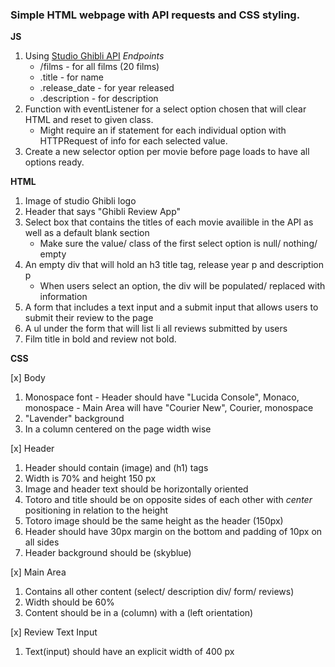 <h3>Simple HTML webpage with API requests and CSS styling. </h3> 

**JS**
1. Using [Studio Ghibli API](https://ghibliapi.herokuapp.com/#)
*Endpoints*
    * /films - for all films (20 films)
    * .title - for name
    * .release_date - for year released
    * .description - for description
2. Function with eventListener for a select option chosen that will clear HTML and reset to given class.
    - Might require an if statement for each individual option with HTTPRequest of info for each selected value.
3. Create a new selector option per movie before page loads to have all options ready.

**HTML**
1. Image of studio Ghibli logo
2. Header that says "Ghibli Review App"
3. Select box that contains the titles of each movie availible in the API as well as a default blank section
    - Make sure the value/ class of the first select option is null/ nothing/ empty
4. An empty div that will hold an h3 title tag, release year p and description p
    - When users select an option, the div will be populated/ replaced with information 
5. A form that includes a text input and a submit input that allows users to submit their review to the page
6. A ul under the form that will list li all reviews submitted by users
7. Film title in bold and review not bold.

**CSS**

[x] Body
1. Monospace font
            - Header should have "Lucida Console", Monaco, monospace
            - Main Area will have "Courier New", Courier, monospace
2. "Lavender" background
3. In a column centered on the page width wise

[x] Header
1. Header should contain (image) and (h1) tags
2. Width is 70% and height 150 px
3. Image and header text should be horizontally oriented
4. Totoro and title should be on opposite sides of each other with *center* positioning in relation to the height
5. Totoro image should be the same height as the header (150px)
6. Header should have 30px margin on the bottom and padding of 10px on all sides
7. Header background should be (skyblue)

[x] Main Area
1. Contains all other content (select/ description div/ form/ reviews)
2. Width should be 60%
3. Content should be in a (column) with a (left orientation)

[x] Review Text Input
1. Text(input) should have an explicit width of 400 px
    
